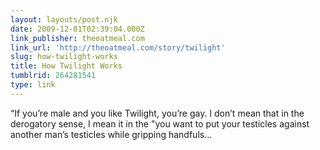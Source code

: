 ```yaml
---
layout: layouts/post.njk
date: 2009-12-01T02:39:04.000Z
link_publisher: theoatmeal.com
link_url: 'http://theoatmeal.com/story/twilight'
slug: how-twilight-works
title: How Twilight Works
tumblrid: 264281541
type: link
---
```

<p>&ldquo;If you&rsquo;re male and you like Twilight, you&rsquo;re gay. I don&rsquo;t mean that in the derogatory sense, I mean it in the &quot;you want to put your testicles against another man&rsquo;s testicles while gripping handfuls&hellip;</p>
